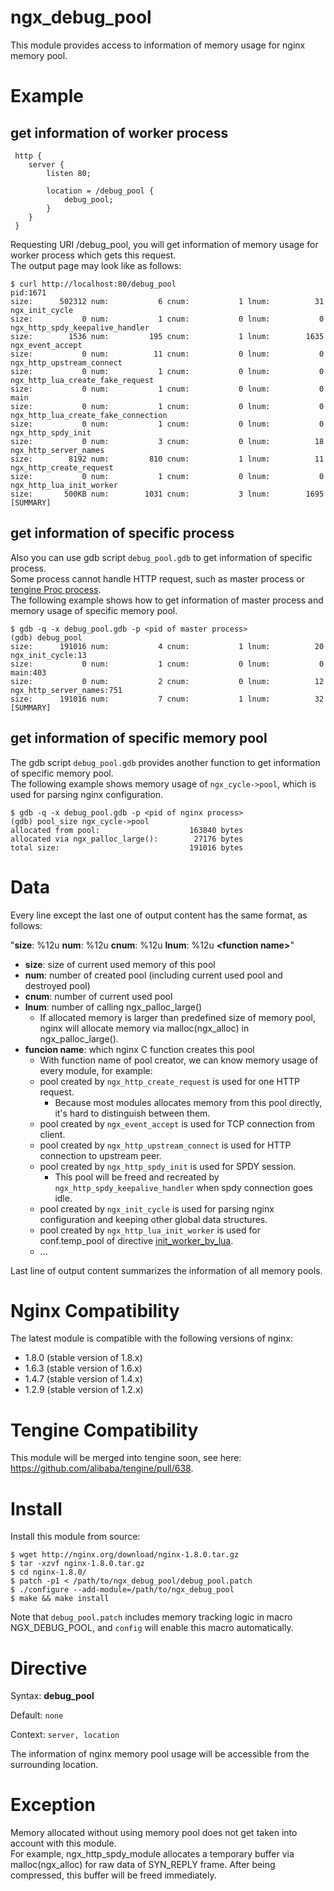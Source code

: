ngx_debug_pool
==============

This module provides access to information of memory usage for nginx memory pool.

Example
=======

get information of worker process
---------------------------------

```
 http {
    server {
        listen 80;

        location = /debug_pool {
            debug_pool;
        }
    }
 }
```

Requesting URI /debug_pool, you will get information of memory usage for worker process which gets this request.  
The output page may look like as follows:

```
$ curl http://localhost:80/debug_pool
pid:1671
size:      502312 num:           6 cnum:           1 lnum:          31 ngx_init_cycle
size:           0 num:           1 cnum:           0 lnum:           0 ngx_http_spdy_keepalive_handler
size:        1536 num:         195 cnum:           1 lnum:        1635 ngx_event_accept
size:           0 num:          11 cnum:           0 lnum:           0 ngx_http_upstream_connect
size:           0 num:           1 cnum:           0 lnum:           0 ngx_http_lua_create_fake_request
size:           0 num:           1 cnum:           0 lnum:           0 main
size:           0 num:           1 cnum:           0 lnum:           0 ngx_http_lua_create_fake_connection
size:           0 num:           1 cnum:           0 lnum:           0 ngx_http_spdy_init
size:           0 num:           3 cnum:           0 lnum:          18 ngx_http_server_names
size:        8192 num:         810 cnum:           1 lnum:          11 ngx_http_create_request
size:           0 num:           1 cnum:           0 lnum:           0 ngx_http_lua_init_worker
size:       500KB num:        1031 cnum:           3 lnum:        1695 [SUMMARY]
```

get information of specific process
-----------------------------------

Also you can use gdb script `debug_pool.gdb` to get information of specific process.  
Some process cannot handle HTTP request, such as master process or [tengine Proc process](https://github.com/alibaba/tengine/blob/master/docs/modules/ngx_procs_module.md).  
The following example shows how to get information of master process and memory usage of specific memory pool.

```
$ gdb -q -x debug_pool.gdb -p <pid of master process>
(gdb) debug_pool
size:      191016 num:           4 cnum:           1 lnum:          20 ngx_init_cycle:13
size:           0 num:           1 cnum:           0 lnum:           0 main:403
size:           0 num:           2 cnum:           0 lnum:          12 ngx_http_server_names:751
size:      191016 num:           7 cnum:           1 lnum:          32 [SUMMARY]
```

get information of specific memory pool
---------------------------------------
The gdb script `debug_pool.gdb` provides another function to get information of specific memory pool.  
The following example shows memory usage of `ngx_cycle->pool`, which is used for parsing nginx configuration.

```
$ gdb -q -x debug_pool.gdb -p <pid of nginx process>
(gdb) pool_size ngx_cycle->pool
allocated from pool:                    163840 bytes
allocated via ngx_palloc_large():        27176 bytes
total size:                             191016 bytes
```

Data
====

Every line except the last one of output content has the same format, as follows:

"__size__: %12u __num__: %12u __cnum__: %12u __lnum__: %12u __\<function name\>__"

* __size__: size of current used memory of this pool
* __num__:  number of created pool (including current used pool and destroyed pool)
* __cnum__: number of current used pool
* __lnum__: number of calling ngx_palloc_large()
  * If allocated memory is larger than predefined size of memory pool, nginx will allocate memory via malloc(ngx_alloc) in ngx_palloc_large().
* __funcion name__: which nginx C function creates this pool
  * With function name of pool creator, we can know memory usage of every module, for example:
  * pool created by `ngx_http_create_request` is used for one HTTP request.
    * Because most modules allocates memory from this pool directly, it's hard to distinguish between them.
  * pool created by `ngx_event_accept` is used for TCP connection from client.
  * pool created by `ngx_http_upstream_connect` is used for HTTP connection to upstream peer.
  * pool created by `ngx_http_spdy_init` is used for SPDY session.
    * This pool will be freed and recreated by `ngx_http_spdy_keepalive_handler` when spdy connection goes idle.
  * pool created by `ngx_init_cycle` is used for parsing nginx configuration and keeping other global data structures.
  * pool created by `ngx_http_lua_init_worker` is used for conf.temp_pool of directive [init_worker_by_lua](https://github.com/openresty/lua-nginx-module#init_worker_by_lua).
  * ...

Last line of output content summarizes the information of all memory pools.

Nginx Compatibility
===================

The latest module is compatible with the following versions of nginx:

* 1.8.0 (stable version of 1.8.x)
* 1.6.3 (stable version of 1.6.x)
* 1.4.7 (stable version of 1.4.x)
* 1.2.9 (stable version of 1.2.x)

Tengine Compatibility
=====================

This module will be merged into tengine soon, see here: https://github.com/alibaba/tengine/pull/638.

Install
=======

Install this module from source:

```
$ wget http://nginx.org/download/nginx-1.8.0.tar.gz
$ tar -xzvf nginx-1.8.0.tar.gz
$ cd nginx-1.8.0/
$ patch -p1 < /path/to/ngx_debug_pool/debug_pool.patch
$ ./configure --add-module=/path/to/ngx_debug_pool
$ make && make install
```

Note that `debug_pool.patch` includes memory tracking logic in macro NGX_DEBUG_POOL, and `config` will enable this macro automatically.

Directive
=========

Syntax: **debug_pool**

Default: `none`

Context: `server, location`

The information of nginx memory pool usage will be accessible from the surrounding location.

Exception
=========

Memory allocated without using memory pool does not get taken into account with this module.  
For example, ngx_http_spdy_module allocates a temporary buffer via malloc(ngx_alloc) for raw data of SYN_REPLY frame. After being compressed, this buffer will be freed immediately.
